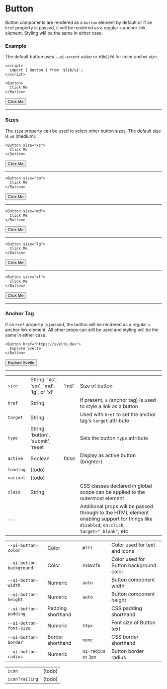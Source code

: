 <script>
	import { Button } from '$lib/ui';
  import Table from '$lib/components/Table.svelte';
</script>

# Button

Button components are rendered as a `button` element by default or if an `href` property is passed,
it will be rendered as a regular `a` anchor link element. Styling will be the same in either case.

### Example

The default button uses `--ui-accent` value or `#3b82f6` for color and `md` size.

```svelte
<script>
  import { Button } from '$lib/ui';
</script>

<Button>
  Click Me
</Button>
```
<Button>
  Click Me
</Button>

---

### Sizes

The `size` property can be used to select other button sizes. The default size is `md` (medium). 

```svelte
<Button size="xs">
  Click Me
</Button>
```
<Button size="xs">Click Me</Button>

---

```svelte
<Button size="sm">
  Click Me
</Button>
```
<Button size="sm">Click Me</Button>

---

```svelte
<Button size="md">
  Click Me
</Button>
```
<Button size="md">Click Me</Button>

---

```svelte
<Button size="lg">
  Click Me
</Button>
```
<Button size="lg">Click Me</Button>

---

```svelte
<Button size="xl">
  Click Me
</Button>
```
<Button size="xl">Click Me</Button>

---

### Anchor Tag

If an `href` property is passed, the button will be rendered as a regular `a` anchor link element.
All other props can still be used and styling will be the same in either case.

```svelte
<Button href="https://svelte.dev">
  Explore Svelte
</Button>
```
<Button href="https://svelte.dev">Explore Svelte</Button>

---

<Table name="Button" type="props">
  <tr>
    <td><code>size</code></td>
    <td>String: 'xs', 'sm', 'md', 'lg', or 'xl'</td>
    <td>'md'</td>
    <td>Size of button</td>
  </tr>
  <tr>
    <td><code>href</code></td>
    <td>String</td>
    <td>&nbsp;</td>
    <td
      >If present, <code>a</code> (anchor tag) is used to style a link as a button</td
    >
  </tr>
  <tr>
    <td><code>target</code></td>
    <td>String</td>
    <td>&nbsp;</td>
    <td
      >Used with <code>href</code> to set the anchor tag's <code>target</code>
      attribute</td
    >
  </tr>
  <tr>
    <td><code>type</code></td>
    <td>String: 'button', 'submit', 'reset</td>
    <td>&nbsp;</td>
    <td>Sets the button <code>type</code> attribute</td>
  </tr>
  <tr>
    <td><code>active</code></td>
    <td>Boolean</td>
    <td>false</td>
    <td>Display as active button (brighter)</td>
  </tr>
  <tr>
    <td><code>loading</code></td>
    <td>(todo)</td>
    <td>&nbsp;</td>
    <td>&nbsp;</td>
  </tr>
  <tr>
    <td><code>variant</code></td>
    <td>(todo)</td>
    <td>&nbsp;</td>
    <td>&nbsp;</td>
  </tr>
  <tr>
    <td><code>class</code></td>
    <td>String</td>
    <td>&nbsp;</td>
    <td
      >CSS classes declared in global scope can be applied to the outermost
      element</td
    >
  </tr>
  <tr>
    <td><code>...</code></td>
    <td>&nbsp;</td>
    <td>&nbsp;</td>
    <td
      >Additional props will be passed through to the HTML element enabling
      support for things like
      <code>disabled</code>, <code>on:click</code>,
      <code>target="_blank"</code>, etc</td
    >
  </tr>
</Table>

<Table name="Button" type="css">
  <tr>
    <td><code>--ui-button-color</code></td>
    <td>Color</td>
    <td><code>#fff</code></td>
    <td>Color used for text and icons</td>
  </tr>
  <tr>
    <td><code>--ui-button-background</code></td>
    <td>Color</td>
    <td><code>#3b82f6</code></td>
    <td>Color used for Button background color</td>
  </tr>
  <tr>
    <td><code>--ui-button-width</code></td>
    <td>Numeric</td>
    <td><code>auto</code></td>
    <td>Button component width</td>
  </tr>
  <tr>
    <td><code>--ui-button-height</code></td>
    <td>Numeric</td>
    <td><code>auto</code></td>
    <td>Button component height</td>
  </tr>
  <tr>
    <td><code>--ui-button-padding</code></td>
    <td>Padding shorthand</td>
    <td>&nbsp;</td>
    <td>CSS padding shorthand</td>
  </tr>
  <tr>
    <td><code>--ui-button-font-size</code></td>
    <td>Numeric</td>
    <td><code>14px</code></td>
    <td>Font size of Button text</td>
  </tr>
  <tr>
    <td><code>--ui-button-border</code></td>
    <td>Border shorthand</td>
    <td><code>none</code></td>
    <td>CSS border shorthand</td>
  </tr>
  <tr>
    <td><code>--ui-button-radius</code></td>
    <td>Numeric</td>
    <td><code>ui-radius</code> or <code>3px</code></td>
    <td>Button border radius</td>
  </tr>
  
</Table>

<Table name="Button" type="slots">
  <tr>
    <td><code>icon</code></td>
    <td>(todo)</td>
  </tr>
  <tr>
    <td><code>iconTrailing</code></td>
    <td>(todo)</td>
  </tr>
</Table>


